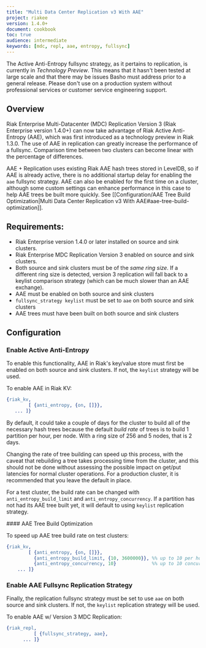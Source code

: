 ```yaml
---
title: "Multi Data Center Replication v3 With AAE"
project: riakee
version: 1.4.0+
document: cookbook
toc: true
audience: intermediate
keywords: [mdc, repl, aae, entropy, fullsync]
---
```


<div class="info">
The Active Anti-Entropy fullsync strategy, as it pertains to replication, is currently in <em>Technology Preview</em>. This means that it hasn't been tested at large scale and that there may be issues Basho must address prior to a general release. Please don't use on a production system without professional services or customer service engineering support.
</div>

## Overview

Riak Enterprise Multi-Datacenter (MDC) Replication Version 3 (Riak Enterprise version 1.4.0+) can now take advantage of Riak Active Anti-Entropy (AAE), which was first introduced as a technology preview in Riak 1.3.0. The use of AAE in replication can greatly increase the performance of a fullsync. Comparison time between two clusters can become linear with the percentage of differences.

AAE + Replication uses existing Riak AAE hash trees stored in LevelDB, so if AAE is already active, there is no additional startup delay for enabling the `aae` fullsync strategy. AAE can also be enabled for the first time on a cluster, although some custom settings can enhance performance in this case to help AAE trees be built more quickly. See [[Configuration/AAE Tree Build Optimization|Multi Data Center Replication v3 With AAE#aae-tree-build-optimization]].

## Requirements:

* Riak Enterprise version 1.4.0 or later installed on source and sink clusters.
* Riak Enterprise MDC Replication Version 3 enabled on source and sink clusters.
* Both source and sink clusters must be of the *same ring size*. If a different ring size is detected, version 3 replication will fall back to a keylist comparison strategy (which can be much slower than an AAE exchange).
* AAE must be enabled on both source and sink clusters
* `fullsync_strategy keylist` must be set to `aae` on both source and sink clusters
* AAE trees must have been built on both source and sink clusters


## Configuration

### Enable Active Anti-Entropy
To enable this functionality, AAE in Riak's key/value store must first be enabled on both source and sink clusters. If not, the `keylist` strategy will be used.

To enable AAE in Riak KV:

```erlang
{riak_kv,
        [ {anti_entropy, {on, []}},
   ... ]}
```

By default, it could take a couple of days for the cluster to build all of the necessary hash trees because the default *build rate* of trees is to build 1 partition per hour, per node. With a ring size of 256 and 5 nodes, that is 2 days.

Changing the rate of tree building can speed up this process, with the caveat that rebuilding a tree takes processing time from the cluster, and this should not be done without assessing the possible impact on get/put latencies for normal cluster operations. For a production cluster, it is recommended that you leave the default in place.

For a test cluster, the build rate can be changed with `anti_entropy_build_limit` and `anti_entropy_concurrency`. If a partition has not had its AAE tree built yet, it will default to using `keylist` replication strategy.

<div id="aae-tree-build-optimization"></div>
#### AAE Tree Build Optimization

To speed up AAE tree build rate on test clusters:

```erlang
{riak_kv,
        [ {anti_entropy, {on, []}},
          {anti_entropy_build_limit, {10, 3600000}}, %% up to 10 per hour
          {anti_entropy_concurrency, 10}             %% up to 10 concurrent builds
    ... ]}
```

### Enable AAE Fullsync Replication Strategy

Finally, the replication fullsync strategy must be set to use `aae` on both source and sink clusters. If not, the `keylist` replication strategy will be used.

To enable AAE w/ Version 3 MDC Replication:

```erlang
{riak_repl,
          [ {fullsync_strategy, aae},
      ... ]}
```
